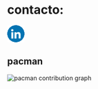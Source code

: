 # contacto:
<a href="https://www.linkedin.com/in/tatianagaleano/" target="_blank">
  <img src="assets/LinkedIn.gif" alt="LinkedIn" width="40" height="40">
</a>


## pacman
<picture>
    <source media="(prefers-color-scheme: dark)" srcset="https://raw.githubusercontent.com/[USERNAME]/[USERNAME]/output/pacman-contribution-graph-dark.svg">
    <source media="(prefers-color-scheme: light)" srcset="https://raw.githubusercontent.com/[USERNAME]/[USERNAME]/output/pacman-contribution-graph.svg">
    <img alt="pacman contribution graph" src="https://raw.githubusercontent.com/[USERNAME]/[USERNAME]/output/pacman-contribution-graph.svg">
</picture>
